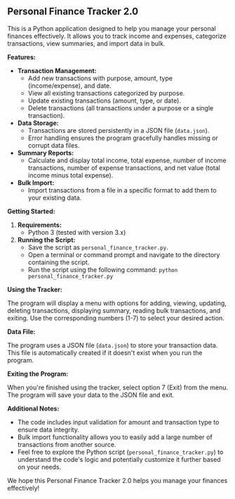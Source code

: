 ## Personal Finance Tracker 2.0

This is a Python application designed to help you manage your personal finances effectively. It allows you to track income and expenses, categorize transactions, view summaries, and import data in bulk.

**Features:**

* **Transaction Management:**
    * Add new transactions with purpose, amount, type (income/expense), and date.
    * View all existing transactions categorized by purpose.
    * Update existing transactions (amount, type, or date).
    * Delete transactions (all transactions under a purpose or a single transaction).
* **Data Storage:**
    * Transactions are stored persistently in a JSON file (`data.json`).
    * Error handling ensures the program gracefully handles missing or corrupt data files.
* **Summary Reports:**
    * Calculate and display total income, total expense, number of income transactions, number of expense transactions, and net value (total income minus total expense).
* **Bulk Import:**
    * Import transactions from a file in a specific format to add them to your existing data.

**Getting Started:**

1. **Requirements:**
    * Python 3 (tested with version 3.x)
2. **Running the Script:**
    * Save the script as `personal_finance_tracker.py`.
    * Open a terminal or command prompt and navigate to the directory containing the script.
    * Run the script using the following command: `python personal_finance_tracker.py`

**Using the Tracker:**

The program will display a menu with options for adding, viewing, updating, deleting transactions, displaying summary, reading bulk transactions, and exiting. Use the corresponding numbers (1-7) to select your desired action.

**Data File:**

The program uses a JSON file (`data.json`) to store your transaction data. This file is automatically created if it doesn't exist when you run the program. 

**Exiting the Program:**

When you're finished using the tracker, select option 7 (Exit) from the menu. The program will save your data to the JSON file and exit.

**Additional Notes:**

* The code includes input validation for amount and transaction type to ensure data integrity.
* Bulk import functionality allows you to easily add a large number of transactions from another source.
* Feel free to explore the Python script (`personal_finance_tracker.py`) to understand the code's logic and potentially customize it further based on your needs.

We hope this Personal Finance Tracker 2.0 helps you manage your finances effectively!